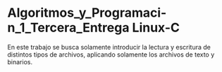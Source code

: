 # Algoritmos_y_Programaci-n_1_Tercera_Entrega Linux-C

En este trabajo se busca solamente introducir la lectura y escritura de distintos tipos de archivos, aplicando solamente los archivos de texto y binarios.
